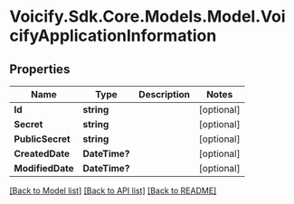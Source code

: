 # Voicify.Sdk.Core.Models.Model.VoicifyApplicationInformation
## Properties

Name | Type | Description | Notes
------------ | ------------- | ------------- | -------------
**Id** | **string** |  | [optional] 
**Secret** | **string** |  | [optional] 
**PublicSecret** | **string** |  | [optional] 
**CreatedDate** | **DateTime?** |  | [optional] 
**ModifiedDate** | **DateTime?** |  | [optional] 

[[Back to Model list]](../README.md#documentation-for-models) [[Back to API list]](../README.md#documentation-for-api-endpoints) [[Back to README]](../README.md)

